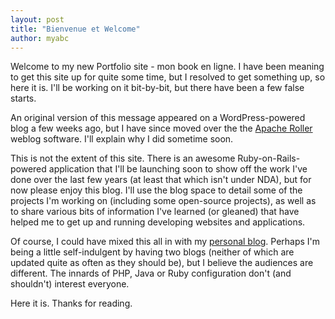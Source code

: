 ```yaml
---
layout: post
title: "Bienvenue et Welcome"
author: myabc
---
```



Welcome to my new Portfolio site - mon book en ligne. I have been meaning to get this site up for quite some time, but I resolved to get something up, so here it is. I'll be working on it bit-by-bit, but there have been a few false starts.

An original version of this message appeared on a WordPress-powered blog a few weeks ago, but I have since moved over the the <a href="http://roller.apache.org/">Apache Roller</a> weblog software. I'll explain why I did sometime soon.

This is not the extent of this site. There is an awesome Ruby-on-Rails-powered application that I'll be launching soon to show off the work I've done over the last few years (at least that which isn't under NDA), but for now please enjoy this blog. I'll use the blog space to detail some of the projects I'm working on (including some open-source projects), as well as to share various bits of information I've learned (or gleaned) that have helped me to get up and running developing websites and applications.

Of course, I could have mixed this all in with my <a href="http://www.brevite.co.uk/blog">personal blog</a>. Perhaps I'm being a little self-indulgent by having two blogs (neither of which are updated quite as often as they should be), but I believe the audiences are different. The innards of PHP, Java or Ruby configuration don't (and shouldn't) interest everyone.

Here it is. Thanks for reading.
